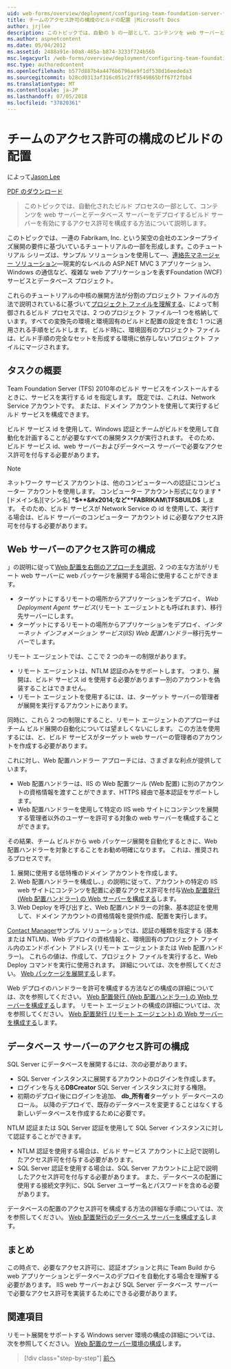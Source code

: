 ```yaml
---
uid: web-forms/overview/deployment/configuring-team-foundation-server-for-web-deployment/configuring-permissions-for-team-build-deployment
title: チームのアクセス許可の構成のビルドの配置 |Microsoft Docs
author: jrjlee
description: このトピックでは、自動の b の一部として、コンテンツを web サーバーとデータベース サーバーをデプロイするビルド サーバーを有効にするアクセス許可を構成する方法について説明しています.
ms.author: aspnetcontent
ms.date: 05/04/2012
ms.assetid: 2488a91e-b0a8-465a-b874-3233f724b56b
msc.legacyurl: /web-forms/overview/deployment/configuring-team-foundation-server-for-web-deployment/configuring-permissions-for-team-build-deployment
msc.type: authoredcontent
ms.openlocfilehash: b577d887b4a4476b6796ae9f1df538d16eededa3
ms.sourcegitcommit: b28cd0313af316c051c2ff8549865bff67f2fbb4
ms.translationtype: MT
ms.contentlocale: ja-JP
ms.lasthandoff: 07/05/2018
ms.locfileid: "37820361"
---
```

<a name="configuring-permissions-for-team-build-deployment"></a>チームのアクセス許可の構成のビルドの配置
====================
によって[Jason Lee](https://github.com/jrjlee)

[PDF のダウンロード](https://msdnshared.blob.core.windows.net/media/MSDNBlogsFS/prod.evol.blogs.msdn.com/CommunityServer.Blogs.Components.WeblogFiles/00/00/00/63/56/8130.DeployingWebAppsInEnterpriseScenarios.pdf)

> このトピックでは、自動化されたビルド プロセスの一部として、コンテンツを web サーバーとデータベース サーバーをデプロイするビルド サーバーを有効にするアクセス許可を構成する方法について説明します。


このトピックでは、一連の Fabrikam, Inc. という架空の会社のエンタープライズ展開の要件に基づいているチュートリアルの一部を形成します。このチュートリアル シリーズは、サンプル ソリューションを使用して&#x2014;、[連絡先マネージャー ソリューション](../web-deployment-in-the-enterprise/the-contact-manager-solution.md)&#x2014;現実的なレベルの ASP.NET MVC 3 アプリケーション、Windows の通信など、複雑な web アプリケーションを表すFoundation (WCF) サービスとデータベース プロジェクト。

これらのチュートリアルの中核の展開方法が分割のプロジェクト ファイルの方法で説明されているに基づいて[プロジェクト ファイルを理解する](../web-deployment-in-the-enterprise/understanding-the-project-file.md)、によって制御されるビルド プロセスでは、2 つのプロジェクト ファイル&#x2014;1 つを格納しています。すべての変換先の環境と環境固有のビルドと配置の設定を含む 1 つに適用される手順をビルドします。 ビルド時に、環境固有のプロジェクト ファイルは、ビルド手順の完全なセットを形成する環境に依存しないプロジェクト ファイルにマージされます。

## <a name="task-overview"></a>タスクの概要

Team Foundation Server (TFS) 2010年のビルド サービスをインストールするときに、サービスを実行する id を指定します。 既定では、これは、Network Service アカウントです。 または、ドメイン アカウントを使用して実行するビルド サービスを構成できます。

ビルド サービス id を使用して、Windows 認証とチームがビルドを使用して自動化を計画することが必要なすべての展開タスクが実行されます。 そのため、ビルド サービス id、web サーバーおよびデータベース サーバーで必要なアクセス許可を付与する必要があります。

> [!NOTE]
> ネットワーク サービス アカウントは、他のコンピューターへの認証にコンピューター アカウントを使用します。 コンピューター アカウント形式になります * [ドメイン名]\[マシン名] ***$**&#x2014;など**FABRIKAM\TFSBUILD$** します。 そのため、ビルド サービスが Network Service の id を使用して、実行する場合は、ビルド サーバーのコンピューター アカウント id に必要なアクセス許可を付与する必要があります。


## <a name="configuring-web-server-permissions"></a>Web サーバーのアクセス許可の構成

」の説明に従って[Web 配置を右側のアプローチを選択](../configuring-server-environments-for-web-deployment/choosing-the-right-approach-to-web-deployment.md)、2 つの主な方法がリモート web サーバーに web パッケージを展開する場合に使用することができます。

- ターゲットにするリモートの場所からアプリケーションをデプロイ、 *Web Deployment Agent サービス*(リモート エージェントとも呼ばれます)、移行先サーバーにします。
- ターゲットにするリモートの場所からアプリケーションをデプロイ、*インターネット インフォメーション サービス*(*IIS) Web 配置ハンドラー*移行先サーバーでします。

リモート エージェントでは、ここで 2 つのキーの制限があります。

- リモート エージェントは、NTLM 認証のみをサポートします。 つまり、展開は、ビルド サービス id を使用する必要があります&#x2014;別のアカウントを偽装することはできません。
- リモート エージェントを使用するには、は、ターゲット サーバーの管理者が展開を実行するアカウントにあります。

同時に、これら 2 つの制限にすること、リモート エージェントのアプローチはチーム ビルド展開の自動化については望ましくないにします。 この方法を使用するには、と、ビルド サービスがターゲット web サーバーの管理者のアカウントを作成する必要があります。

これに対し、Web 配置ハンドラー アプローチには、さまざまな利点が提供しています。

- Web 配置ハンドラーは、IIS の Web 配置ツール (Web 配置) に別のアカウントの資格情報を渡すことができます、HTTPS 経由で基本認証をサポートします。
- Web 配置ハンドラーを使用して特定の IIS web サイトにコンテンツを展開する管理者以外のユーザーを許可する対象の web サーバーを構成することができます。

その結果、チーム ビルドから web パッケージ展開を自動化するときに、Web 配置ハンドラーを対象とすることをお勧め明確になります。 これは、推奨されるプロセスです。

1. 展開に使用する低特権のドメイン アカウントを作成します。
2. Web 配置ハンドラーを構成し、」の説明に従って、アカウントの特定の IIS web サイトにコンテンツを配置に必要なアクセス許可を付与[Web 配置発行 (Web 配置ハンドラー) の Web サーバーを構成する](../configuring-server-environments-for-web-deployment/configuring-a-web-server-for-web-deploy-publishing-web-deploy-handler.md)します。
3. Web Deploy を呼び出すと、Web 配置ハンドラーの対象、基本認証を使用して、ドメイン アカウントの資格情報を提供作成、配置を実行します。

[Contact Manager](../web-deployment-in-the-enterprise/the-contact-manager-solution.md)サンプル ソリューションでは、認証の種類を指定する (基本または NTLM)、Web デプロイの資格情報と、環境固有のプロジェクト ファイル内のエンドポイント アドレス (リモート エージェントまたは Web 配置ハンドラー)。 これらの値は、作成して、プロジェクト ファイルを実行すると、Web Deploy コマンドを実行に使用されます。 詳細については、次を参照してください。 [Web パッケージを展開する](../web-deployment-in-the-enterprise/deploying-web-packages.md)します。

Web デプロイのハンドラーを許可を構成する方法などの構成の詳細については、次を参照してください。 [Web 配置発行 (Web 配置ハンドラー) の Web サーバーを構成する](../configuring-server-environments-for-web-deployment/configuring-a-web-server-for-web-deploy-publishing-web-deploy-handler.md)します。 リモート エージェントの構成の詳細については、次を参照してください。 [Web 配置発行 (リモート エージェント) の Web サーバーを構成する](../configuring-server-environments-for-web-deployment/configuring-a-web-server-for-web-deploy-publishing-remote-agent.md)します。

## <a name="configuring-database-server-permissions"></a>データベース サーバーのアクセス許可の構成

SQL Server にデータベースを展開するには、次の必要があります。

- SQL Server インスタンスに展開するアカウントのログインを作成します。
- ログインを与える**DBCreator** SQL Server インスタンスに対する権限。
- 初期のデプロイ後にログインを追加、 **db\_所有者**ターゲット データベースのロール。 以降のデプロイで、既存のデータベースを変更することはなくする新しいデータベースを作成するために必要です。

NTLM 認証または SQL Server 認証を使用して SQL Server インスタンスに対して認証することができます。

- NTLM 認証を使用する場合は、ビルド サービス アカウントに上記で説明したアクセス許可を付与する必要があります。
- SQL Server 認証を使用する場合は、SQL Server アカウントに上記で説明したアクセス許可を付与する必要があります。 また、データベースの配置に使用する接続文字列に、SQL Server ユーザー名とパスワードを含める必要があります。

データベースの配置のアクセス許可を構成する方法の詳細な手順については、次を参照してください。 [Web 配置発行のデータベース サーバーを構成する](../configuring-server-environments-for-web-deployment/configuring-a-database-server-for-web-deploy-publishing.md)します。

## <a name="conclusion"></a>まとめ

この時点で、必要なアクセス許可に、認証オプションと共に Team Build から web アプリケーションとデータベースのデプロイを自動化する場合を理解する必要があります。 IIS web サーバーおよび SQL Server データベース サーバーで必要なアクセス許可を実装するためにできる必要があります。

## <a name="further-reading"></a>関連項目

リモート展開をサポートする Windows server 環境の構成の詳細については、次を参照してください。 [Web 配置のサーバー環境の構成](../configuring-server-environments-for-web-deployment/configuring-server-environments-for-web-deployment.md)します。

> [!div class="step-by-step"]
> [前へ](deploying-a-specific-build.md)
